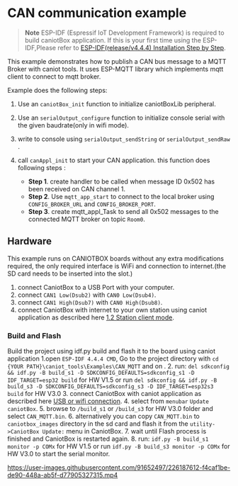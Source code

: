 # CAN communication example

> **Note**
> ESP-IDF (Espressif IoT Development Framework) is required to build caniotBox application. If this is your first time using the ESP-IDF,Please refer to [ESP-IDF(release/v4.4.4) Installation Step by Step](https://docs.espressif.com/projects/esp-idf/en/v4.4.4/esp32/get-started/index.html#installation-step-by-step).


This example demonstrates how to publish a CAN bus message to a MQTT Broker with caniot tools.
It uses ESP-MQTT library which implements mqtt client to connect to mqtt broker.

Example does the following steps:

1. Use an  `caniotBox_init` function to initialize caniotBoxLib peripheral.
2. Use an  `serialOutput_configure` function to initialize console serial with the given baudrate(only in wifi mode).
3. write to console using `serialOutput_sendString` or `serialOutput_sendRaw` .
4. call `canAppl_init` to start your CAN application. this function does following steps :

     * **Step 1**. create handler to be called when message ID 0x502 has been received on CAN channel 1.     
     * **Step 2**. Use `mqtt_app_start` to connect to the local broker using  `CONFIG_BROKER_URL` and `CONFIG_BROKER_PORT`.
     * **Step 3**. create mqtt_appl_Task to send all 0x502 messages to the connected MQTT broker on topic `Room0`.


## Hardware

This example runs on CANIOTBOX boards without any extra modifications required, the only required interface is WiFi and connection to internet.(the SD card needs to be inserted into the slot.)

1. connect  CaniotBox to a USB Port with your computer.
2. connect  `CAN1 Low(Dsub2)` with `CAN0 Low(Dsub4)`.
3. connect  `CAN1 High(Dsub7)` with `CAN0 High(Dsub8)`.
4. connect CaniotBox with internet to your own station using caniot application as described here [1.2 Station client mode](https://caniot-docu.readthedocs.io/en/latest/getting-started-caniot.html#wifi-connection).


### Build and Flash

Build the project using idf.py build and flash it to the board using caniot application
1.open  `ESP-IDF 4.4.4 CMD`, Go to the project directory with `cd {YOUR PATH}\caniot_tools\Examples\CAN_MQTT` and   on .
2. run: `del sdkconfig && idf.py -B build_s1 -D SDKCONFIG_DEFAULTS=sdkconfig_s1 -D IDF_TARGET=esp32 build` for HW V1.5 or  run `del sdkconfig && idf.py -B build_s3 -D SDKCONFIG_DEFAULTS=sdkconfig_s3 -D IDF_TARGET=esp32s3 build` for HW V3.0 
3. connect CaniotBox with caniot application as described here [USB or wifi connection](https://caniot-docu.readthedocs.io/en/latest/getting-started-caniot.html#usb-connection).
4. select  from `menubar` `Update caniotBox`.
5. browse to  `/build_s1` or `/build_s3` for HW V3.0 folder and select `CAN_MQTT.bin`.
6. alternatively you can copy  `CAN_MQTT.bin` to `caniotbox_images`  directory in the sd card and flash it from the `utility->CaniotBox Update:`  menu in CaniotBox.
7. wait until Flash process is finished and CaniotBox is restarted again.
8. run: `idf.py -B build_s1 monitor -p COMx` for HW V1.5 or  run `idf.py -B build_s3 monitor -p COMx` for HW V3.0 to start the serial monitor.




https://user-images.githubusercontent.com/91652497/226187612-f4caf1be-de90-448a-ab5f-d77905327315.mp4


